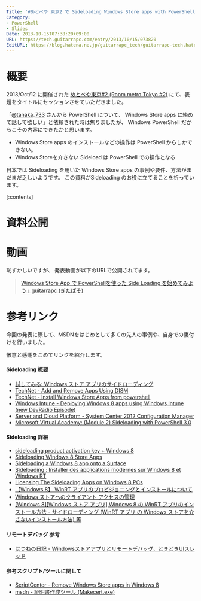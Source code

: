 ```yaml
---
Title: '#めとべや 東京2 で Sideloading Windows Store apps with PowerShell について発表してきました 資料公開'
Category:
- PowerShell
- Slides
Date: 2013-10-15T07:38:20+09:00
URL: https://tech.guitarrapc.com/entry/2013/10/15/073820
EditURL: https://blog.hatena.ne.jp/guitarrapc_tech/guitarrapc-tech.hatenablog.com/atom/entry/11696248318758765550
---
```


# 概要

2013/Oct/12 に開催された [めとべや東京#2 (Room metro Tokyo #2)](http://partake.in/events/83c6eb4f-5bbe-4d0b-8015-7577989b6c7e) にて、表題をタイトルにセッションさせていただきました。

「[@tanaka_733](https://twitter.com/tanaka_733) さんから PowerShell について、 Windows Store apps に絡めて話して欲しい」と依頼された時は焦りましたが、 Windows PowerShell だからこその内容にできたかと思います。

- Windows Store apps のインストールなどの操作は PowerShell からしかできない。
- Windows Storeを介さない Sideload は PowerShell での操作となる

日本では Sideloading を用いた Windows Store apps の事例や要件、方法がまだまだ乏しいようです。 この資料がSideloading のお役に立てることを祈っています。


[:contents]

# 資料公開

<script async class="speakerdeck-embed" data-id="598de170174c01313ee75a502694336d" data-ratio="1.33333333333333" src="//speakerdeck.com/assets/embed.js"></script>

# 動画

恥ずかしいですが、 発表動画が以下のURLで公開されてます。

> [Windows Store App で PowerShellを使った Side Loading を始めてみよう」guitarrapc (ぎたぱそ)](http://www.ustream.tv/recorded/39764531)

# 参考リンク

今回の発表に際して、MSDNをはじめとして多くの先人の事例や、自身での裏付けを行いました。

敬意と感謝をこめてリンクを紹介します。

#### Sideloading 概要

- [試してみる: Windows ストア アプリのサイドローディング](http://technet.microsoft.com/ja-jp/windows/jj874388.aspx)
- [TechNet - Add and Remove Apps Using DISM](http://technet.microsoft.com/en-us/library/hh852635.aspx)
- [TechNet - Install Windows Store Apps from powershell](http://social.technet.microsoft.com/Forums/windows/en-US/e5c5a26c-e8ba-439d-a0c0-074b475e0f1b/install-windows-store-apps-from-powershell)
- [Windows Intune - Deploying Windows 8 apps using Windows Intune (new DevRadio Episode)](http://blogs.technet.com/b/windowsintune/archive/2012/10/31/deploying-windows-8-apps-using-windows-intune.aspx)
- [Server and Cloud Platform - System Center 2012 Configuration Manager](https://www.microsoft.com/ja-jp/server-cloud/system-center/configuration-manager-2012.aspx)
- [Microsoft Virtual Academy: (Module 2) Sideloading with PowerShell 3.0](http://channel9.msdn.com/posts/Microsoft-Virtual-Academy-Module-2-Sideloading-with-PowerShell-30)

#### Sideloading 詳細

- [sideloading product activation key + Windows 8](http://social.technet.microsoft.com/Forums/windows/ja-JP/191d7dea-3c48-4642-9351-22b139ec6c58/sideloading-product-activation-key-windows-8?forum=w8itprogeneral)
- [Sideloading Windows 8 Store Apps](http://blogs.windows.com/windows/b/springboard/archive/2013/02/21/sideloading-windows-8-store-apps.aspx)
- [Sideloading a Windows 8 app onto a Surface](http://ryanjoy.com/2013/01/sideloading-a-windows-8-app-onto-a-surface/)
- [Sideloading : Installer des applications modernes sur Windows 8 et Windows RT](http://blogs.technet.com/b/pascals/archive/2013/06/11/sideloading-installer-des-applications-modernes-sur-windows-8-et-windows-rt.aspx)
- [Licensing The Sideloading Apps on Windows 8 PCs](http://www.aidanfinn.com/?p=13434)
- [【Windows 8】 WinRT アプリのプロビジョニングとインストールについて](http://blogs.technet.com/b/junichia/archive/2013/02/18/3553222.aspx)
- [Windows ストアへのクライアント アクセスの管理](http://technet.microsoft.com/ja-jp/library/hh832040.aspx)
- [[Windows 8][Windows ストア アプリ] Windows 8 の WinRT アプリのインストール方法 - サイドローディング (WinRT アプリ の Windows ストアを介さないインストール方法) 等](http://blog.shos.info/archives/2012/11/windows_8_winrt_winrt_windows.html)

#### リモートデバッグ 参考

- [はつねの日記 - Windowsストアアプリとリモートデバッグ、ときどきUIスレッド](http://hatsune.hatenablog.jp/entry/2013/04/07/171141)

#### 参考スクリプト/ツールに関して

- [ScriptCenter - Remove Windows Store apps in Windows 8](http://gallery.technet.microsoft.com/scriptcenter/Remove-Windows-Store-Apps-a00ef4a4)
- [msdn - 証明書作成ツール (Makecert.exe)](http://msdn.microsoft.com/ja-jp/library/bfsktky3(v=vs.80).aspx)
